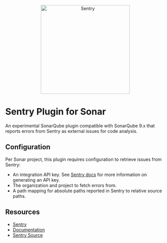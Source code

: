 <p align="center">
  <a href="https://sentry.io/?utm_source=github&utm_medium=logo" target="_blank">
    <picture>
      <source srcset="https://sentry-brand.storage.googleapis.com/sentry-logo-white.png" media="(prefers-color-scheme: dark)" />
      <source srcset="https://sentry-brand.storage.googleapis.com/sentry-logo-black.png" media="(prefers-color-scheme: light), (prefers-color-scheme: no-preference)" />
      <img src="https://sentry-brand.storage.googleapis.com/sentry-logo-black.png" alt="Sentry" width="280">
    </picture>
  </a>
</p>

# Sentry Plugin for Sonar

An experimental SonarQube plugin compatible with SonarQube 9.x that reports errors from Sentry as external issues for
code analysis.

## Configuration

Per Sonar project, this plugin requires configuration to retrieve issues from Sentry:
- An integration API key. See [Sentry docs](https://docs.sentry.io/product/integrations/integration-platform/) for more information on generating an API key.
- The organization and project to fetch errors from.
- A path mapping for absolute paths reported in Sentry to relative source paths.

## Resources

- [Sentry](https://sentry.io/welcome/)
- [Documentation](https://docs.sentry.io/)
- [Sentry Source](https://github.com/getsentry/sentry/)
